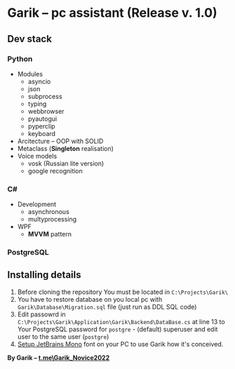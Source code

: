 # Garik – pc assistant (Release v. 1.0)

## Dev stack

### Python

* Modules
  * asyncio
  * json
  * subprocess
  * typing
  * webbrowser
  * pyautogui
  * pyperclip
  * keyboard
* Arcitecture – OOP with SOLID
* Metaclass (**Singleton** realisation)
* Voice models
  * vosk (Russian lite version)
  * google recognition

### **C#**

* Development
  * asynchronous
  * multyprocessing
* WPF
  * **MVVM** pattern

### PostgreSQL

## Installing details

1) Before cloning the repository You must be located in `C:\Projects\Garik\`
2) You have to restore database on you local pc with  `Garik\Database\Migration.sql` file (just run as DDL SQL code)
3) Edit passowrd in `C:\Projects\Garik\Application\Garik\Backend\DataBase.cs` at line 13 to Your PostgreSQL password for `postgre` - (default) superuser and edit user to the same user (`postgre`)
4) [Setup JetBrains Mono](https://www.jetbrains.com/lp/mono/) font on your PC to use Garik how it's conceived.

**By Garik – [t.me\Garik_Novice2022](https://t.me/Garik_Novice2022)**
